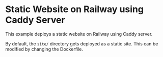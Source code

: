 # Static Website on Railway using Caddy Server
This example deploys a static website on Railway using Caddy server.

By default, the `site/` directory gets deployed as a static site. This can be modified by changing the Dockerfile.
